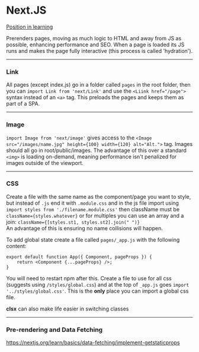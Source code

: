 # Next.JS

[Position in learning](https://nextjs.org/learn/basics/data-fetching/implement-getstaticprops)

Prerenders pages, moving as much logic to HTML and away from JS as possible, enhancing performance and SEO.  When a page is loaded its JS runs and makes the page fully interactive (this process is called 'hydration').

---

### Link

All pages (except index.js) go in a folder called `pages` in the root folder, then you can `import Link from 'next/Link'` and use the `<Liink href="/page">` syntax instead of an `<a>` tag.  This preloads the pages and keeps them as part of a SPA.

---

### Image

`import Image from 'next/image'` gives access to the `<Image src="/images/name.jpg" height={100} width={120} alt="Alt.">` tag.  Images should all go in root/public/images.  The advantage of this over a standard `<img>` is loading on-demand, meaning performance isn't penalized for images outside of the viewport.

---

### CSS

Create a file with the same name as the component/page you want to style, but instead of `.js` end it with `.module.css` and in the js file import using `import styles from './filename.module.css'` then className must be `className={styles.whatever}` or for multiples you can use an array and a join: `className={[styles.st1, styles.st2].join(" ")}`  
An advantage of this is ensuring no name collisions will happen.

To add global state create a file called `pages/_app.js` with the following content:
```
export default function App({ Component, pageProps }) {
    return <Component {...pageProps} />;
}
```
You will need to restart npm after this.  Create a file to use for all css (suggests using `/styles/global.css`) and at the top of `_app.js` goes `import '../styles/global.css'`.  This is the **only** place you can import a global css file.

**clsx** can also make life easier in switching classes

---

### Pre-rendering and Data Fetching

https://nextjs.org/learn/basics/data-fetching/implement-getstaticprops
